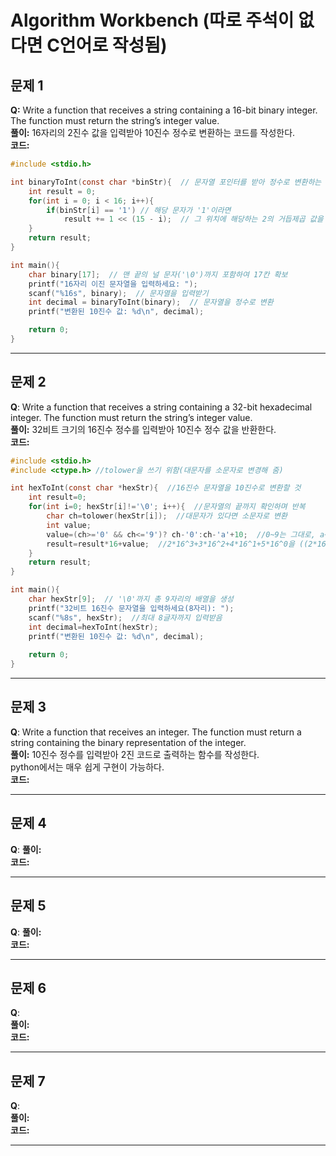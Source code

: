 # Algorithm Workbench (따로 주석이 없다면 C언어로 작성됨)

## 문제 1
**Q:** Write a function that receives a string containing a 16-bit binary integer. The function must return the string’s integer value.  
**풀이:** 16자리의 2진수 값을 입력받아 10진수 정수로 변환하는 코드를 작성한다.  
**코드:**  
```c
#include <stdio.h>

int binaryToInt(const char *binStr){  // 문자열 포인터를 받아 정수로 변환하는 함수 
    int result = 0;
    for(int i = 0; i < 16; i++){
        if(binStr[i] == '1') // 해당 문자가 '1'이라면
            result += 1 << (15 - i);  // 그 위치에 해당하는 2의 거듭제곱 값을 더한다
    }
    return result;
}

int main(){
    char binary[17];  // 맨 끝의 널 문자('\0')까지 포함하여 17칸 확보
    printf("16자리 이진 문자열을 입력하세요: ");
    scanf("%16s", binary);  // 문자열을 입력받기
    int decimal = binaryToInt(binary);  // 문자열을 정수로 변환
    printf("변환된 10진수 값: %d\n", decimal);

    return 0;
}
```


---
## 문제 2
**Q**: Write a function that receives a string containing a 32-bit hexadecimal integer. The function must return the string’s integer value.  
**풀이:**  32비트 크기의 16진수 정수를 입력받아 10진수 정수 값을 반환한다.  
**코드:**  
```c
#include <stdio.h>
#include <ctype.h> //tolower을 쓰기 위함(대문자를 소문자로 변경해 줌) 

int hexToInt(const char *hexStr){  //16진수 문자열을 10진수로 변환할 것 
	int result=0;
	for(int i=0; hexStr[i]!='\0'; i++){  //문자열의 끝까지 확인하며 반복 
		char ch=tolower(hexStr[i]);  //대문자가 있다면 소문자로 변환 
		int value;
		value=(ch>='0' && ch<='9')? ch-'0':ch-'a'+10;  //0~9는 그대로, a~f는 10~15로 
		result=result*16+value;  //2*16^3+3*16^2+4*16^1+5*16^0을 ((2*16+3)*16+4)*16+5 와 같이표현 
	}
	return result;
}

int main(){
	char hexStr[9];  // '\0'까지 총 9자리의 배열을 생성 
	printf("32비트 16진수 문자열을 입력하세요(8자리): ");
	scanf("%8s", hexStr);  //최대 8글자까지 입력받음 
	int decimal=hexToInt(hexStr);
	printf("변환된 10진수 값: %d\n", decimal);
	
	return 0; 
}
```


---
## 문제 3
**Q**: Write a function that receives an integer. The function must return a string containing the binary representation of the integer.  
**풀이:**  10진수 정수를 입력받아 2진 코드로 출력하는 함수를 작성한다.  
python에서는 매우 쉽게 구현이 가능하다.  
**코드:**   


---
## 문제 4
**Q**: **풀이:**  
**코드:**  


---
## 문제 5
**Q**: 
**풀이:**  
**코드:**  


---
## 문제 6
**Q**:  
**풀이:**  
**코드:**  


---
## 문제 7
**Q**:  
**풀이:**  
**코드:**  


---
